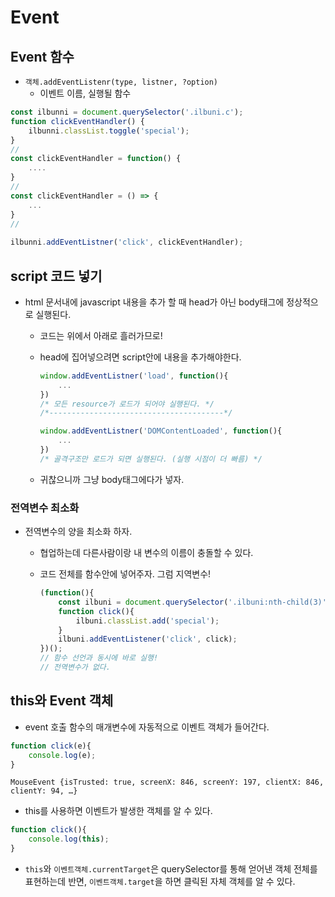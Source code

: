 # Event



## Event 함수

- `객체.addEventListenr(type, listner, ?option)`
  - 이벤트 이름, 실행될 함수

```javascript
const ilbunni = document.querySelector('.ilbuni.c');
function clickEventHandler() {
    ilbunni.classList.toggle('special');
}
//
const clickEventHandler = function() {
    ....
}
//
const clickEventHandler = () => {
    ...
}
//
    
ilbunni.addEventListner('click', clickEventHandler);
```



## script 코드 넣기

- html 문서내에 javascript 내용을 추가 할 때 head가 아닌 body태그에 정상적으로 실행된다.

  - 코드는 위에서 아래로 흘러가므로!

  - head에 집어넣으려면 script안에 내용을 추가해야한다.

    ```javascript
    window.addEventListner('load', function(){
        ...
    })
    /* 모든 resource가 로드가 되어야 실행된다. */
    /*---------------------------------------*/
    
    window.addEventListner('DOMContentLoaded', function(){
        ...
    })
    /* 골격구조만 로드가 되면 실행된다. (실행 시점이 더 빠름) */
    ```

  - 귀찮으니까 그냥 body태그에다가 넣자.



### 전역변수 최소화

- 전역변수의 양을 최소화 하자.

  - 협업하는데 다른사람이랑 내 변수의 이름이 충돌할 수 있다.

  - 코드 전체를 함수안에 넣어주자. 그럼 지역변수!

    ```javascript
    (function(){
        const ilbuni = document.querySelector('.ilbuni:nth-child(3)');
        function click(){
            ilbuni.classList.add('special');
        }
        ilbuni.addEventListener('click', click);
    })();
    // 함수 선언과 동시에 바로 실행!
    // 전역변수가 없다.
    ```





## this와 Event 객체



- event 호출 함수의 매개변수에 자동적으로 이벤트 객체가 들어간다.

```javascript
function click(e){
    console.log(e);
}
```

```
MouseEvent {isTrusted: true, screenX: 846, screenY: 197, clientX: 846, clientY: 94, …}
```



- this를 사용하면 이벤트가 발생한 객체를 알 수 있다.

```javascript
function click(){
    console.log(this);
}
```



- `this`와 `이벤트객체.currentTarget`은 querySelector를 통해 얻어낸 객체 전체를 표현하는데 반면, `이벤트객체.target`을 하면 클릭된 자체 객체를 알 수 있다.